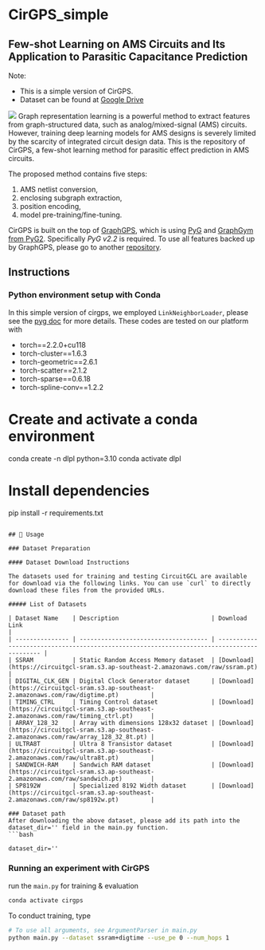 # CirGPS_simple
## Few-shot Learning on AMS Circuits and Its Application to Parasitic Capacitance Prediction
Note: 
* This is a simple version of CirGPS.
* Dataset can be found at [Google Drive](https://drive.google.com/drive/folders/1sBQEXEFYQzav43KghIh1pybnusiJLotS?usp=drive_link)

![](imgs/fig-gps.png)
Graph representation learning is a powerful method to extract features from graph-structured data, such as analog/mixed-signal (AMS) circuits. However, training deep learning models for AMS designs is severely limited by the scarcity of integrated circuit design data. 
This is the repository of CirGPS, a few-shot learning method for parasitic effect prediction in AMS circuits.

The proposed method contains five steps: 
1. AMS netlist conversion, 
2. enclosing subgraph extraction, 
3. position encoding, 
4. model pre-training/fine-tuning. 

CirGPS is built on the top of [GraphGPS](https://github.com/rampasek/GraphGPS.git), which is
using [PyG](https://www.pyg.org/) and [GraphGym from PyG2](https://pytorch-geometric.readthedocs.io/en/2.0.0/notes/graphgym.html).
Specifically *PyG v2.2* is required.
To use all features backed up by GraphGPS, please go to another [repository](https://github.com/ShenShan123/CirGPS.git).

## Instructions

### Python environment setup with Conda
In this simple version of cirgps, we employed `LinkNeighborLoader`, please see the [pyg doc](https://pytorch-geometric.readthedocs.io/en/2.5.1/modules/loader.html#torch_geometric.loader.LinkNeighborLoader) for more details.
These codes are tested on our platform with 
- torch==2.2.0+cu118
- torch-cluster==1.6.3
- torch-geometric==2.6.1
- torch-scatter==2.1.2
- torch-sparse==0.6.18
- torch-spline-conv==1.2.2

# Create and activate a conda environment
conda create -n dlpl python=3.10
conda activate dlpl

# Install dependencies
pip install -r requirements.txt
```

## 🚀 Usage

### Dataset Preparation

#### Dataset Download Instructions

The datasets used for training and testing CircuitGCL are available for download via the following links. You can use `curl` to directly download these files from the provided URLs.

##### List of Datasets

| Dataset Name    | Description                          | Download Link                                                                              |
| --------------- | ------------------------------------ | ------------------------------------------------------------------------------------------ |
| SSRAM           | Static Random Access Memory dataset  | [Download](https://circuitgcl-sram.s3.ap-southeast-2.amazonaws.com/raw/ssram.pt)           |
| DIGITAL_CLK_GEN | Digital Clock Generator dataset      | [Download](https://circuitgcl-sram.s3.ap-southeast-2.amazonaws.com/raw/digtime.pt)         |
| TIMING_CTRL     | Timing Control dataset               | [Download](https://circuitgcl-sram.s3.ap-southeast-2.amazonaws.com/raw/timing_ctrl.pt)     |
| ARRAY_128_32    | Array with dimensions 128x32 dataset | [Download](https://circuitgcl-sram.s3.ap-southeast-2.amazonaws.com/raw/array_128_32_8t.pt) |
| ULTRA8T         | Ultra 8 Transistor dataset           | [Download](https://circuitgcl-sram.s3.ap-southeast-2.amazonaws.com/raw/ultra8t.pt)         |
| SANDWICH-RAM    | Sandwich RAM dataset                 | [Download](https://circuitgcl-sram.s3.ap-southeast-2.amazonaws.com/raw/sandwich.pt)        |
| SP8192W         | Specialized 8192 Width dataset       | [Download](https://circuitgcl-sram.s3.ap-southeast-2.amazonaws.com/raw/sp8192w.pt)         |

### Dataset path
After downloading the above dataset, please add its path into the dataset_dir='' field in the main.py function.
```bash

dataset_dir=''
```


### Running an experiment with CirGPS
run the `main.py` for training & evaluation

```bash
conda activate cirgps
```
To conduct training, type
```bash
# To use all arguments, see ArgumentParser in main.py
python main.py --dataset ssram+digtime --use_pe 0 --num_hops 1
```
